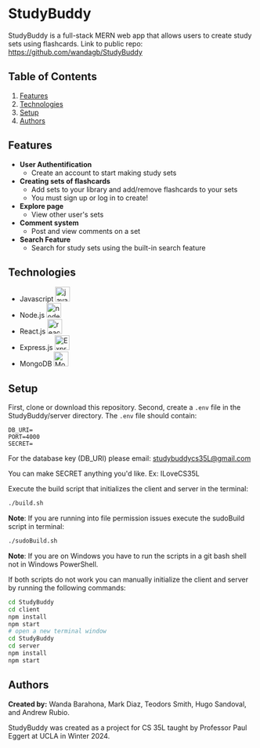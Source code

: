 # StudyBuddy
StudyBuddy is a full-stack MERN web app that allows users to create study sets using flashcards.
Link to public repo: https://github.com/wandagb/StudyBuddy

## Table of Contents
1. [Features](#features)
2. [Technologies](#technologies)
3. [Setup](#setup)
4. [Authors](#authors)

## Features
- **User Authentification**
  - Create an account to start making study sets
- **Creating sets of flashcards**
  - Add sets to your library and add/remove flashcards to your sets
  - You must sign up or log in to create!
- **Explore page**
  - View other user's sets
- **Comment system**
  - Post and view comments on a set
- **Search Feature**
  - Search for study sets using the built-in search feature

## Technologies
 - Javascript <img src="https://seeklogo.com/images/J/javascript-logo-8892AEFCAC-seeklogo.com.png" alt="javascript" width="30px">
 - Node.js <img src="https://seeklogo.com/images/N/nodejs-logo-FBE122E377-seeklogo.com.png" alt="node.js" width="30px">
 - React.js <img src="https://cdn4.iconfinder.com/data/icons/logos-3/600/React.js_logo-512.png" alt="react.js" width="30px">
 - Express.js <img src="https://img.shields.io/badge/express.js-%23404d59.svg?style=for-the-badge&logo=express&logoColor=%2361DAFB" alt="Express.js" height="30px">
 - MongoDB <img src="https://upload.wikimedia.org/wikipedia/commons/thumb/e/eb/MongoDB_Logo.png/1598px-MongoDB_Logo.png?20180423174357" alt="MongoDB" height="30px">

## Setup
First, clone or download this repository.
Second, create a `.env` file in the StudyBuddy/server directory. The `.env` file should contain:
```
DB_URI=
PORT=4000
SECRET=
```
For the database key (DB_URI) please email: studybuddycs35L@gmail.com

You can make SECRET anything you'd like. Ex: ILoveCS35L

Execute the build script that initializes the client and server in the terminal:
```bash
./build.sh
```

**Note**: If you are running into file permission issues execute the sudoBuild script in terminal:
```bash
./sudoBuild.sh
```

**Note**: If you are on Windows you have to run the scripts in a git bash shell not in Windows PowerShell.

If both scripts do not work you can manually initialize the client and server by running the following commands:
```bash
cd StudyBuddy
cd client
npm install
npm start
# open a new terminal window
cd StudyBuddy
cd server
npm install
npm start
```

## Authors
**Created by:** Wanda Barahona, Mark Diaz, Teodors Smith, Hugo Sandoval, and Andrew Rubio.

StudyBuddy was created as a project for CS 35L taught by Professor Paul Eggert at UCLA in Winter 2024.
